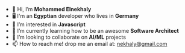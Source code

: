 *   👋 Hi, I’m **Mohammed Elnekhaly**
*   🖥️ I'm an **Egyptian** developer who lives in **Germany**
*   👀 I’m interested in **Javascript**
*   🌱 I’m currently learning how to be an awesome **Software Architect**
*   💞️ I’m looking to collaborate on **AI/ML** projects
*   📫 How to reach me! drop me an email at: nekhaly@gmail.com
